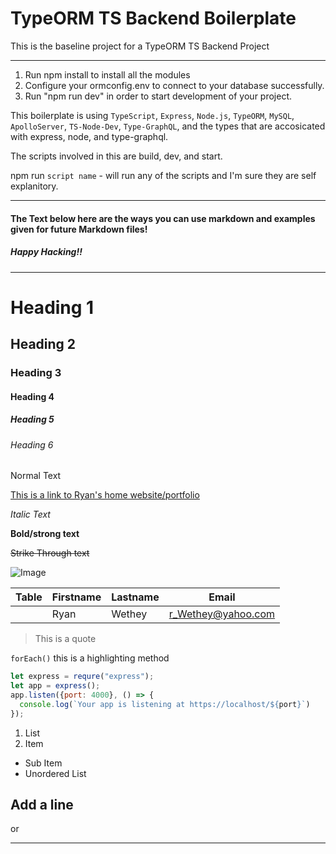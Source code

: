 # TypeORM TS Backend Boilerplate

This is the baseline project for a TypeORM TS Backend Project 
***

1. Run npm install to install all the modules
2. Configure your ormconfig.env to connect to your database successfully. 
3. Run "npm run dev" in order to start development of your project.

This boilerplate is using `TypeScript`, `Express`, `Node.js`, `TypeORM`, `MySQL`, `ApolloServer`, `TS-Node-Dev`, `Type-GraphQL`, and the types that are accosicated with express, node, and type-graphql.

The scripts involved in this are build, dev, and start.

npm run `script name` - will run any of the scripts and I'm sure they are self explanitory.

---

#### The Text below here are the ways you can use markdown and examples given for future Markdown files!

##### Happy Hacking!!





***

# Heading 1
## Heading 2
### Heading 3
#### Heading 4
##### Heading 5
###### Heading 6

Normal Text

[This is a link to Ryan's home website/portfolio](https://ryanwethey.tech "Link Title")

_Italic Text_

**Bold/strong text**

~~Strike Through text~~

![Image](https://static.independent.co.uk/s3fs-public/thumbnails/image/2015/02/05/10/Heart-eyes-emoji.png)

|Table|Firstname|Lastname|Email|
|-----|---------|--------|-----|
||Ryan|Wethey|r_Wethey@yahoo.com|

>This is a quote

`forEach()` this is a highlighting method 

```Javascript
let express = requre("express");
let app = express();
app.listen({port: 4000}, () => {
  console.log(`Your app is listening at https://localhost/${port}`)
});
```

1. List
2. Item
  * Sub Item 
* Unordered List

Add a line
---
or 
***

